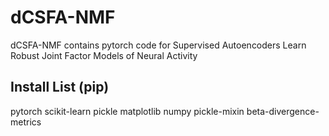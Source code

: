 # dCSFA-NMF
dCSFA-NMF contains pytorch code for Supervised Autoencoders Learn Robust Joint Factor Models of Neural Activity


## Install List (pip)

pytorch
scikit-learn
pickle
matplotlib
numpy
pickle-mixin
beta-divergence-metrics
